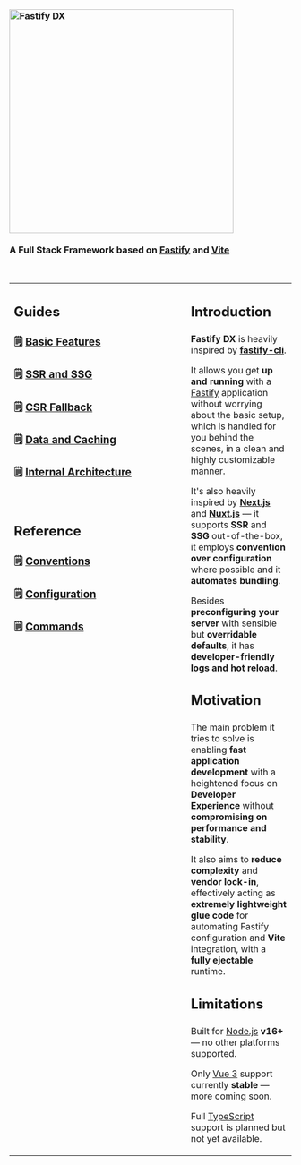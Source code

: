 <br>

### <img width="400px" alt="Fastify DX" src="https://user-images.githubusercontent.com/12291/163095704-d1bd8541-ecde-4707-8068-17d2fd725c01.svg"><br><br>A Full Stack Framework based on [Fastify](https://fastify.io) and [Vite](https://vitejs.org)

<br>

<table>
<tr>
<td width="300px" valign="top">

<h2>

**Guides**

</h2>

### 🗒 [**Basic Features**]()

### 🗒 [**SSR and SSG**]()
  
### 🗒 [**CSR Fallback**]()

### 🗒 [**Data and Caching**]()
  
### 🗒 [**Internal Architecture**]()

<br>

<h2>

**Reference**

</h2>

### 🗒 [**Conventions**]()

### 🗒 [**Configuration**]()

### 🗒 [**Commands**]()

</td>
<td valign="top">
<h2>

**Introduction**

</h2>

**Fastify DX** is heavily inspired by **[fastify-cli]()**. 
  
It allows you get **up and running** with a [Fastify]() application without worrying about the basic setup, which is handled for you behind the scenes, in a clean and highly customizable manner.
  
It's also heavily inspired by **[Next.js]()** and **[Nuxt.js]()** — it supports **SSR** and **SSG** out-of-the-box, it employs **convention over configuration** where possible and it **automates bundling**.
  
Besides **preconfiguring your server** with sensible but **overridable defaults**, it has **developer-friendly logs and hot reload**.

<h2>

**Motivation**

</h2>

The main problem it tries to solve is enabling **fast application development** with a heightened focus on **Developer Experience** without **compromising on performance and stability**. 
  
It also aims to **reduce complexity** and **vendor lock-in**, effectively acting as **extremely lightweight glue code** for automating Fastify configuration and **Vite** integration, with a **fully ejectable** runtime.

<h2>

**Limitations**

</h2>

Built for [Node.js]() **v16+** — no other platforms supported.
  
Only [Vue 3]() support currently **stable** — more coming soon.

Full [TypeScript]() support is planned but not yet available.

</td>
</tr>
</table>
